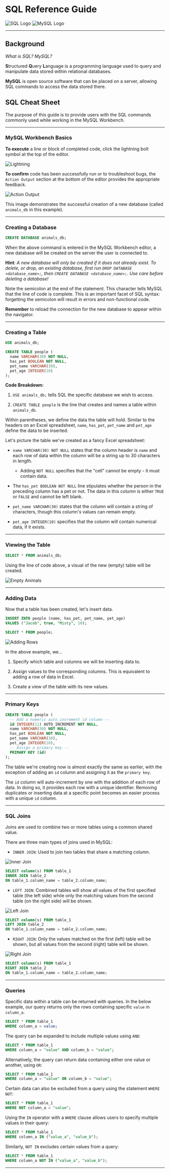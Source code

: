 # SQL Reference Guide

![SQL Logo](Images/sql_logo.png) ![MySQL Logo](Images/MySQL_logo.png)

- - -

## Background

_What is SQL? MySQL?_

**S**tructured **Q**uery **L**anguage is a programming language used to query and manipulate data stored within relational databases.

**MySQL** is open source software that can be placed on a server, allowing SQL commands to access the data stored there.

## SQL Cheat Sheet

The purpose of this guide is to provide users with the SQL commands commonly used while working in the MySQL Workbench.

- - -

### MySQL Workbench Basics

**To execute** a line or block of completed code, click the lightning bolt symbol at the top of the editor.

![Lightning](Images/Lightning.png)

**To confirm** code has been successfully run or to troubleshoot bugs, the `Action Output` section at the bottom of the editor provides the appropriate feedback.

![Action Output](Images/Action_Output.png)

This image demonstrates the successful creation of a new database (called `animals_db` in this example).

- - -

### Creating a Database

```sql
CREATE DATABASE animals_db;
```

When the above command is entered in the MySQL Workbench editor, a new database will be created on the server the user is connected to.

**Hint**: _A new database will only be created if it does not already exist. To delete, or drop, an existing database, first run `DROP DATABASE <database_name>;`, then `CREATE DATABASE <database_name>;`. Use care before deleting a database!_

Note the semicolon at the end of the statement. This character tells MySQL that the line of code is complete. This is an important facet of SQL syntax: forgetting the semicolon will result in errors and non-functional code.

**Remember** to reload the connection for the new database to appear within the navigator.

- - -

### Creating a Table

```sql
USE animals_db;

CREATE TABLE people (
  name VARCHAR(30) NOT NULL,
  has_pet BOOLEAN NOT NULL,
  pet_name VARCHAR(30),
  pet_age INTEGER(10)
);
```

**Code Breakdown:**

1. `USE animals_db;` tells SQL the specific database we wish to access.

2. `CREATE TABLE people` is the line that creates and names a table within `animals_db`.

Within parentheses, we define the data the table will hold. Similar to the headers on an Excel spreadsheet, `name`, `has_pet`, `pet_name` and `pet_age` define the data to be inserted.

Let's picture the table we've created as a fancy Excel spreadsheet:

* `name VARCHAR(30) NOT NULL` states that the column header is `name` and each row of data within the column will be a string up to 30 characters in length.

  * Adding `NOT NULL` specifies that the "cell" cannot be empty - it must contain data.

* The `has_pet BOOLEAN NOT NULL` line stipulates whether the person in the preceding column has a pet or not. The data in this column is either `TRUE` or `FALSE` and cannot be left blank.

* `pet_name VARCHAR(30)` states that the column will contain a string of characters, though this column's values can remain empty.

* `pet_age INTEGER(10)` specifies that the column will contain numerical data, if it exists.

- - -

### Viewing the Table

```sql
SELECT * FROM animals_db;
```

Using the line of code above, a visual of the new (empty) table will be created.

![Empty Animals](Images/Empty_Animals.png)

- - -

### Adding Data

Now that a table has been created, let's insert data.

```sql
INSERT INTO people (name, has_pet, pet_name, pet_age)
VALUES ("Jacob", true, "Misty", 10);

SELECT * FROM people;
```

![Adding Rows](Images/Adding_Rows.png)

In the above example, we...

1. Specify which table and columns we will be inserting data to.

2. Assign values to the corresponding columns. This is equivalent to adding a row of data in Excel.

3. Create a view of the table with its new values.

- - -

### Primary Keys

```sql
CREATE TABLE people (
  -- Add a numeric auto_increment id column --
  id INTEGER(11) AUTO_INCREMENT NOT NULL,
  name VARCHAR(30) NOT NULL,
  has_pet BOOLEAN NOT NULL,
  pet_name VARCHAR(30),
  pet_age INTEGER(10),
  -- Assign a primary key --
  PRIMARY KEY (id)
);
```

The table we're creating now is almost exactly the same as earlier, with the exception of adding an `id` column and assigning it as the `primary key`.

The `id` column will auto-increment by one with the addition of each row of data. In doing so, it provides each row with a unique identifier. Removing duplicates or inserting data at a specific point becomes an easier process with a unique `id` column.

- - -

### SQL Joins

Joins are used to combine two or more tables using a common shared value.

There are three main types of joins used in MySQL:

* `INNER JOIN`: Used to join two tables that share a matching column.

![Inner Join](Images/inner_join.png)

  ```sql
  SELECT column(s) FROM table_1
  INNER JOIN table_2
  ON table_1.column_name = table_2.column_name;
  ```

* `LEFT JOIN`: Combined tables will show all values of the first specified table (the left side) while only the matching values from the second table (on the right side) will be shown.

![Left Join](Images/left_join.png)

  ```sql
  SELECT column(s) FROM table_1
  LEFT JOIN table_2
  ON table_1.column_name = table_2.column_name;
  ```

* `RIGHT JOIN`: Only the values matched on the first (left) table will be shown, but all values from the second (right) table will be shown.

![Right Join](Images/right_join.png)

  ```sql
  SELECT column(s) FROM table_1
  RIGHT JOIN table_2
  ON table_1.column_name = table_2.column_name;
  ```

- - -

### Queries

Specific data within a table can be returned with queries. In the below example, our query returns only the rows containing specific `value` in `column_a`.

```sql
SELECT * FROM table_1
WHERE column_a = value;
```

The query can be expanded to include multiple values using `AND`:

```sql
SELECT * FROM table_1
WHERE column_a = "value" AND column_b = "value";
```

Alternatively, the query can return data containing either one value or another, using `OR`:

```sql
SELECT * FROM table_1
WHERE column_a = "value" OR column_b = "value";
```

Certain data can also be excluded from a query using the statement `WHERE NOT`:

```sql
SELECT * FROM table_1
WHERE NOT column_a = "value";
```

Using the `IN` operator with a `WHERE` clause allows users to specify multiple values in their query:

```sql
SELECT * FROM table_1
WHERE column_a IN ("value_a", "value_b");
```

Similarly, `NOT IN` excludes certain values from a query:

```sql
SELECT * FROM table_1
WHERE column_a NOT IN ("value_a", "value_b");
```

- - -
